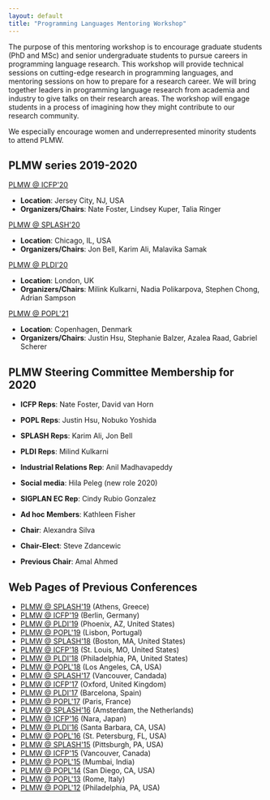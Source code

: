 ```yaml
---
layout: default
title: "Programming Languages Mentoring Workshop"
---
```

The purpose of this mentoring workshop is to encourage graduate students (PhD and MSc) and senior undergraduate students to pursue careers in programming language research. This workshop will provide technical sessions on cutting-edge research in programming languages, and mentoring sessions on how to prepare for a research career. We will bring together leaders in programming language research from academia and industry to give talks on their research areas. The workshop will engage students in a process of imagining how they might contribute to our research community.

We especially encourage women and underrepresented minority students to attend PLMW.


## PLMW series  2019-2020

[PLMW @ ICFP'20](https://icfp20.sigplan.org)  
- **Location**:  Jersey City, NJ, USA  
- **Organizers/Chairs**: Nate Foster, Lindsey Kuper, Talia Ringer

[PLMW @ SPLASH'20](https://2020.splashcon.org/track/splash-2020-PLMW)  
- **Location**:  Chicago, IL, USA  
- **Organizers/Chairs**: Jon Bell, Karim Ali, Malavika Samak 

[PLMW @ PLDI'20](https://pldi20.sigplan.org/home/PLMW-PLDI-2020)  
- **Location**:  London, UK 
- **Organizers/Chairs**:  Milink Kulkarni, Nadia Polikarpova, Stephen Chong, Adrian Sampson

[PLMW @ POPL'21](https://popl21.sigplan.org)  
- **Location**: Copenhagen, Denmark  
- **Organizers/Chairs**:  Justin Hsu, Stephanie Balzer, Azalea Raad, Gabriel Scherer 


## PLMW Steering Committee Membership for 2020

- **ICFP Reps**: Nate Foster, David van Horn
- **POPL Reps**: Justin Hsu, Nobuko Yoshida
- **SPLASH Reps**: Karim Ali, Jon Bell
- **PLDI Reps**: Milind Kulkarni
- **Industrial Relations Rep**: Anil Madhavapeddy
- **Social media**: Hila Peleg (new role 2020)
- **SIGPLAN EC Rep**: Cindy Rubio Gonzalez
- **Ad hoc Members**: Kathleen Fisher

- **Chair**: Alexandra Silva
- **Chair-Elect**: Steve Zdancewic
- **Previous Chair**: Amal Ahmed


## Web Pages of Previous Conferences
- [PLMW @ SPLASH'19](https://conf.researchr.org/home/PLMW-ICFP-2019) (Athens, Greece)
- [PLMW @ ICFP'19](https://conf.researchr.org/home/PLMW-ICFP-2019) (Berlin, Germany)
- [PLMW @ PLDI'19](https://conf.researchr.org/home/PLMW-PLDI-2019) (Phoenix, AZ, United States)
- [PLMW @ POPL'19](https://popl19.sigplan.org/track/PLMW-2019-papers)  (Lisbon, Portugal)
- [PLMW @ SPLASH'18](https://2018.splashcon.org/track/splash-2018-PLMW) (Boston, MA, United States)
- [PLMW @ ICFP'18](https://icfp18.sigplan.org/track/PLMW-ICFP-2018) (St. Louis, MO, United States)
- [PLMW @ PLDI'18](https://pldi18.sigplan.org/track/PLMW-PLDI-2018) (Philadelphia, PA, United States)
- [PLMW @ POPL'18](https://popl18.sigplan.org/track/PLMW-POPL-2018)  (Los Angeles, CA, USA)
- [PLMW @ SPLASH'17](http://2017.splashcon.org/track/splash-2017-PLMW) (Vancouver, Candada)
- [PLMW @ ICFP'17](http://icfp17.sigplan.org/track/PLMW-ICFP-2017-papers) (Oxford, United Kingdom)
- [PLMW @ PLDI'17](http://conf.researchr.org/track/pldi-ecoop-2017/PLMW-PLDI-2017) (Barcelona, Spain)
- [PLMW @ POPL'17](http://popl17.sigplan.org/track/PLMW-2017) (Paris, France)
- [PLMW @ SPLASH'16](http://2016.splashcon.org/track/splash-2016-plmw) (Amsterdam, the Netherlands)
- [PLMW @ ICFP'16](http://conf.researchr.org/track/icfp-2016/PLMW-ICFP-2016) (Nara, Japan)
- [PLMW @ PLDI'16](http://conf.researchr.org/track/pldi-2016/PLMW-PLDI-2016) (Santa Barbara, CA, USA)
- [PLMW @ POPL'16](http://conf.researchr.org/track/POPL-2016/PLMW-2016-home) (St. Petersburg, FL, USA)
- [PLMW @ SPLASH'15](http://2015.splashcon.org/track/splash2015-plmw) (Pittsburgh, PA, USA)
- [PLMW @ ICFP'15](https://www.cis.upenn.edu/~sweirich/icfp-plmw15) (Vancouver, Canada)
- [PLMW @ POPL'15](http://plmw15.iisc-seal.net) (Mumbai, India)
- [PLMW @ POPL'14](http://plmw2014.inria.fr/) (San Diego, CA, USA)
- [PLMW @ POPL'13](http://www.doc.ic.ac.uk/~gds/PLMW/) (Rome, Italy)
- [PLMW @ POPL'12](http://www.seas.upenn.edu/~sweirich/plmw12/) (Philadelphia, PA, USA)
